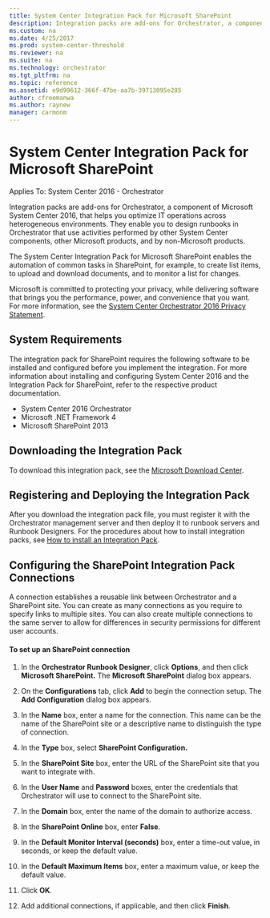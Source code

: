 ```yaml
---
title: System Center Integration Pack for Microsoft SharePoint
description: Integration packs are add-ons for Orchestrator, a component of Microsoft System Center 2016, that helps you optimize IT operations across heterogeneous environments.
ms.custom: na
ms.date: 4/25/2017
ms.prod: system-center-threshold
ms.reviewer: na
ms.suite: na
ms.technology: orchestrator
ms.tgt_pltfrm: na
ms.topic: reference
ms.assetid: e9d99612-366f-47be-aa7b-39713095e285
author: cfreemanwa
ms.author: raynew
manager: carmonm
---
```


# System Center Integration Pack for Microsoft SharePoint

Applies To: System Center 2016 - Orchestrator

Integration packs are add-ons for Orchestrator, a component of Microsoft System Center 2016, that helps you optimize IT operations across heterogeneous environments. They enable you to design runbooks in Orchestrator that use activities performed by other System Center components, other Microsoft products, and by non-Microsoft products.

The System Center Integration Pack for Microsoft SharePoint enables the automation of common tasks in SharePoint, for example, to create list items, to upload and download documents, and to monitor a list for changes.

Microsoft is committed to protecting your privacy, while delivering software that brings you the performance, power, and convenience that you want. For more information, see the [System Center Orchestrator 2016 Privacy Statement](https://www.microsoft.com/en-us/privacystatement/EnterpriseDev/default.aspx).

## System Requirements

The integration pack for SharePoint requires the following software to be installed and configured before you implement the integration. For more information about installing and configuring System Center 2016 and the Integration Pack for SharePoint, refer to the respective product documentation.

-   System Center 2016 Orchestrator
-   Microsoft .NET Framework 4
-   Microsoft SharePoint 2013

## Downloading the Integration Pack

To download this integration pack, see the [Microsoft Download Center](https://go.microsoft.com/fwlink/p/?LinkId=309210).

## Registering and Deploying the Integration Pack

After you download the integration pack file, you must register it with the Orchestrator management server and then deploy it to runbook servers and Runbook Designers. For the procedures about how to install integration packs, see [How to install an Integration Pack](https://technet.microsoft.com/system-center-docs/orch/manage/how-to-add-an-integration-pack).

## Configuring the SharePoint Integration Pack Connections

A connection establishes a reusable link between Orchestrator and a SharePoint site. You can create as many connections as you require to specify links to multiple sites. You can also create multiple connections to the same server to allow for differences in security permissions for different user accounts.

#### To set up an SharePoint connection

1.  In the **Orchestrator Runbook Designer**, click **Options**, and then click **Microsoft SharePoint.** The **Microsoft SharePoint** dialog box appears.
2.  On the **Configurations** tab, click **Add** to begin the connection setup. The **Add Configuration** dialog box appears.
3.  In the **Name** box, enter a name for the connection. This name can be the name of the SharePoint site or a descriptive name to distinguish the type of connection.
4.  In the **Type** box, select **SharePoint Configuration.**
5.  In the **SharePoint Site** box, enter the URL of the SharePoint site that you want to integrate with.
6.  In the **User Name** and **Password** boxes, enter the credentials that Orchestrator will use to connect to the SharePoint site.
7.  In the **Domain** box, enter the name of the domain to authorize access.
8.  In the **SharePoint Online** box, enter **False**.
9.  In the **Default Monitor Interval (seconds)** box, enter a time-out value, in seconds, or keep the default value.

10. In the **Default Maximum Items** box, enter a maximum value, or keep the default value.
11. Click **OK**.
12. Add additional connections, if applicable, and then click **Finish**.

